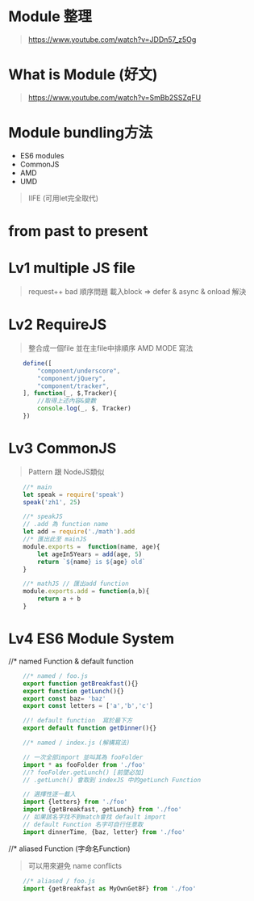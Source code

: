 # Module 整理
> https://www.youtube.com/watch?v=JDDn57_z5Og

# What is Module (好文)
> https://www.youtube.com/watch?v=SmBb2SSZqFU

# Module bundling方法
- ES6 modules
- CommonJS
- AMD
- UMD
> IIFE (可用let完全取代)

# from past to present 

# Lv1 multiple JS file 
> request++ bad
> 順序問題
> 載入block => defer & async & onload 解決

# Lv2 RequireJS
> 整合成一個file 並在主file中排順序
> AMD MODE 寫法
```js
    define([
        "component/underscore",
        "component/jQuery",
        "component/tracker",
    ], function(_, $,Tracker){
        //取得上述內容&變數
        console.log(_, $, Tracker) 
    })
```

# Lv3 CommonJS
> Pattern 跟 NodeJS類似
> 
```js
    //* main
    let speak = require('speak')
    speak('zh1', 25)

    //* speakJS
    // .add 為 function name
    let add = require('./math').add
    //* 匯出此至 mainJS
    module.exports =  function(name, age){
        let ageIn5Years = add(age, 5)
        return `${name} is ${age} old`
    }

    //* mathJS // 匯出add function
    module.exports.add = function(a,b){
        return a + b
    }
```

# Lv4 ES6 Module System

//* named Function & default function
```js
    //* named / foo.js
    export function getBreakfast(){}
    export function getLunch(){}
    export const baz= 'baz'
    export const letters = ['a','b','c']

    //! default function  寫於最下方
    export default function getDinner(){}

    //* named / index.js (解構寫法)

    // 一次全部import 並叫其為 fooFolder
    import * as fooFolder from './foo'
    //? fooFolder.getLunch() [前墜必加]
    // .getLunch() 會取到 indexJS 中的getLunch Function

    // 選擇性逐一載入
    import {letters} from './foo'
    import {getBreakfast, getLunch} from './foo'
    // 如果該名字找不到match會找 default import
    // default Function 名字可自行任意取
    import dinnerTime, {baz, letter} from './foo'
```

//* aliased Function (字命名Function)
> 可以用來避免 name conflicts
```js
    //* aliased / foo.js
    import {getBreakfast as MyOwnGetBF} from './foo'
```